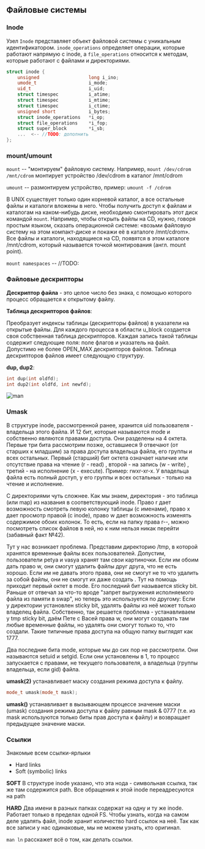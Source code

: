 ## Файловые системы

### Inode

Узел `Inode` представляет объект файловой системы с уникальным идентификатором.
`inode_operations` определяет операции, которые работают напрямую с inode,
а `file_operations` относится к методам, которые работают с файлами и директориями.

```cpp
struct inode {
    unsigned                  long i_ino;
    umode_t                   i_mode;
    uid_t                     i_uid;
    struct timespec           i_atime;
    struct timespec           i_mtime;
    struct timespec           i_ctime;
    unsigned short            i_bytes;
    struct inode_operations   *i_op;
    struct file_operations    *i_fop;
    struct super_block        *i_sb;
    ...  <-- //TODO: дополнить
};
```
### mount/umount

`mount` -- "монтируем" файловую систему. Например, `mount /dev/cdrom /mnt/cdrom` монтирует устройство /dev/cdrom в каталог /mnt/cdrom

`umount` -- размонтируем устройство, пример: `umount -f /cdrom`

В UNIX существует только один корневой каталог, а все остальные файлы и каталоги вложены в него.
Чтобы получить доступ к файлам и каталогам на каком-нибудь диске,
необходимо смонтировать этот диск командой `mount`.
Например, чтобы открыть файлы на CD, нужно,
говоря простым языком, сказать операционной системе:
«возьми файловую систему на этом компакт-диске и покажи её
в каталоге /mnt/cdrom». Все файлы и каталоги, находящиеся
на CD, появятся в этом каталоге /mnt/cdrom, который
называется точкой монтирования (англ. mount point).

`mount namespaces` -- //TODO:

### Файловые дескрипторы

**Дескриптор файла** - это целое число без знака,
с помощью которого процесс обращается к открытому файлу.

**Таблица дескрипторов файлов**:

Преобразует индексы таблицы (дескрипторы файлов) в
указатели на открытые файлы. Для каждого процесса в
области u_block создается своя собственная таблица
дескрипторов. Каждая запись такой таблицы содержит
следующие поля: поле флагов и указатель на файл.
Допустимо не более OPEN_MAX дескрипторов файлов.
Таблица дескрипторов файлов имеет следующую структуру.

**dup, dup2**:
```cpp
int dup(int oldfd);
int dup2(int oldfd, int newfd);
```

![man](https://pp.userapi.com/c840121/v840121240/841b4/z_r2c9rPLwI.jpg)

### Umask
В структуре inode, рассмотренной ранее, хранится uid
пользователя - владельца этого файла. И 12 бит, которые
называются mode и собственно являются правами доступа.
Они разделены на 4 октета. Первые три бита рассмотрим
позже, оставшиеся 9 отвечают (от старших к младшим) за
права доступа владельца файла, его группы и всех остальных.
Первый (старший) бит октета означает наличие или
отсутствие права на чтение (r - read) , второй -
на запись (w - write) , третий - на исполнение
(x - execute). Пример: rwxr-xr-x. У владельца файла
есть полный доступ, у его группы и
всех остальных - только на чтение и исполнение.

С директориями чуть сложнее. Как мы знаем, директория - это таблица (или map) из названия в соответствующий inode. Право r дает возможность смотреть левую колонку таблицы (с именами), право x дает просмотр правой (с inode), право w дает возможность изменять содержимое обоих колонок. То есть, если на папку права r--, можно посмотреть список файлов в ней, но к ним нельзя никак перейти (забавный факт №42).

Тут у нас возникает проблема. Представим директорию /tmp,
в которой хранятся временные файлы всех пользователей. Допустим,
пользователи petya и vasya хранят там свои картиночки. Если им
обоим дать право w, они смогут удалить файлы друг друга, что
не есть хорошо. Если им не давать этого права, они не смогут
не то что удалить за собой файлы, они не смогут их даже создать
. Тут на помощь приходит первый октет в mode. Его последний
бит называется sticky bit. Раньше от отвечал за что-то вроде
"запрет выгружения исполняемого файла из памяти в swap", но
теперь это используется по другому: Если у директории установлен
sticky bit, удалять файлы из неё может только владелец файла.
Собственно, так решается проблема - устанавливаем у tmp
sticky bit, даём Пете с Васей права w, они могут создавать
там любые временные файлы, но удалять они смогут только то,
что создали. Такие типичные права
доступа на общую папку выглядят как 1777.

Два последние бита mode, которые мы до сих пор не рассмотрели.
Они называются setuid и setgid. Если они установлены в 1,
то процесс запускается с правами, не текущего пользователя,
а владельца (группы владельца, если gid) файла.

**umask(2)**
устанавливает маску создания режима доступа к файлу.

```cpp
mode_t umask(mode_t mask);
```
**umask()** устанавливает в вызывающем процессе значение
 маски (umask) создания режима доступа к файлу равным
mask & 0777 (т.е. из mask используются только биты прав
доступа к файлу) и возвращает предыдущее значение маски.



### Ссылки

Знакомые всем ссылки-ярлыки
* Hard links
* Soft (symbolic) links

**SOFT** В структуре inode указано, что эта нода -
символьная ссылка, так же там содержится path.
Все обращения к этой inode переадресуются на path

**HARD** Два имени в разных папках содержат на одну и
ту же inode. Работает только в пределах одной FS.
Чтобы узнать, когда на самом деле удалять файл,
inode хранит количество hard ссылок на неё.
Так как все записи у нас одинаковые, мы не можем
узнать, кто оригинал.

`man ln` расскажет всё о том, как делать ссылки.

